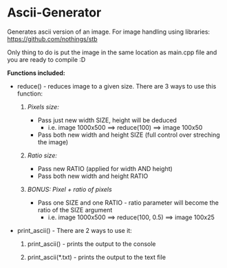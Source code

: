 # Ascii-Generator
Generates ascii version of an image.
For image handling using libraries: https://github.com/nothings/stb

Only thing to do is put the image in the same location as main.cpp file and you are ready to compile :D

**Functions included:**
- reduce() - reduces image to a given size. There are 3 ways to use this function:
	 1. *Pixels size:*
	    - Pass just new width SIZE, height will be deduced
	      -  i.e. image 1000x500 ==> reduce(100) ==> image 100x50 
	    - Pass both new width and height SIZE (full control over streching the image)
	 2. *Ratio size:*
	    - Pass new RATIO (applied for width AND height)
	    - Pass both new width and height RATIO 
	 
	 3.  *BONUS: Pixel + ratio of pixels*
	      - Pass one SIZE and one RATIO - ratio parameter will become the ratio of the SIZE argument
	        - i.e. image 1000x500 ==> reduce(100, 0.5) ==> image 100x25  
- print_ascii() - There are 2 ways to use it:

  	1. print_ascii() - prints the output to the console

  	2. print_ascii(\*.txt) - prints the output to the text file 
